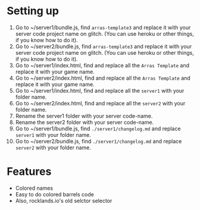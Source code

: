 # Setting up
1. Go to ~/server1/bundle.js, find `arras-template3` and replace it with your server code project name on glitch. (You can use heroku or other things, if you know how to do it).
2. Go to ~/server2/bundle.js, find `arras-template3` and replace it with your server code project name on glitch. (You can use heroku or other things, if you know how to do it).
3. Go to ~/server1/index.html, find and replace all the `Arras Template` and replace it with your game name.
4. Go to ~/server2/index.html, find and replace all the `Arras Template` and replace it with your game name.
3. Go to ~/server1/index.html, find and replace all the `server1` with your folder name.
4. Go to ~/server2/index.html, find and replace all the `server2` with your folder name.
5. Rename the server1 folder with your server code-name.
6. Rename the server2 folder with your server code-name.
7. Go to ~/server1/bundle.js, find `./server1/changelog.md` and replace `server1` with your folder name.
8. Go to ~/server2/bundle.js, find `./server1/changelog.md` and replace `server2` with your folder name.
# Features
- Colored names
- Easy to do colored barrels code
- Also, rocklands.io's old selctor selector